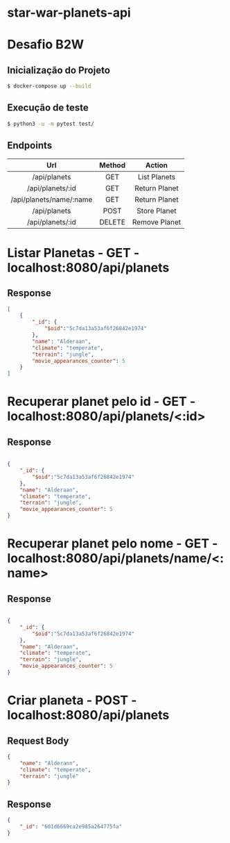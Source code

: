 # star-war-planets-api

# Desafio B2W
## Inicialização do Projeto

```bash
$ docker-compose up --build
```
## Execução de teste

```bash
$ python3 -u -m pytest test/
```
## Endpoints

|           Url           | Method |    Action     |
| :---------------------: | :----: | :-----------: |
|      /api/planets       |  GET   | List Planets  |
|    /api/planets/:id     |  GET   | Return Planet |
| /api/planets/name/:name |  GET   | Return Planet |
|      /api/planets       |  POST  | Store Planet  |
|    /api/planets/:id     | DELETE | Remove Planet |


# Listar Planetas - GET - localhost:8080/api/planets

## Response
```json
[
    {
        "_id": {
            "$oid":"5c7da13a53af6f26842e1974"
        },
        "name": "Alderaan",
        "climate": "temperate",
        "terrain": "jungle",
        "movie_appearances_counter": 5
    }
]

```
# Recuperar planet pelo id - GET - localhost:8080/api/planets/<:id>

## Response
```json

{
    "_id": {
        "$oid":"5c7da13a53af6f26842e1974"
    },
    "name": "Alderaan",
    "climate": "temperate",
    "terrain": "jungle",
    "movie_appearances_counter": 5
}

```

# Recuperar planet pelo nome - GET - localhost:8080/api/planets/name/<:name>

## Response
```json

{
    "_id": {
        "$oid":"5c7da13a53af6f26842e1974"
    },
    "name": "Alderaan",
    "climate": "temperate",
    "terrain": "jungle",
    "movie_appearances_counter": 5
}
```
# Criar planeta - POST - localhost:8080/api/planets

## Request Body
```json
{
    "name": "Alderann",
    "climate": "temperate",
    "terrain": "jungle"
}

```
## Response
```json
{
    "_id": "601d6669ca2e985a264775fa"
}

```
